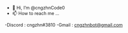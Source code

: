 - 👋 Hi, I’m @cngzhnCode0
- 📫 How to reach me ...

-Discord : cngzhn#3810
-Gmail : cngzhnbot@gmail.com

<!---
cngzhnCode0/cngzhnCode0 is a ✨ special ✨ repository because its `README.md` (this file) appears on your GitHub profile.
You can click the Preview link to take a look at your changes.
--->
